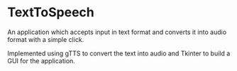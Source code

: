 # TextToSpeech

An application which accepts input in text format and converts it into audio format with a simple click. 

Implemented using gTTS to convert the text into audio and Tkinter to build a GUI for the application. 
